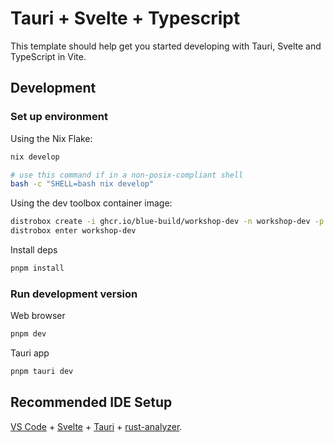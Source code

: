 # Tauri + Svelte + Typescript

This template should help get you started developing with Tauri, Svelte and TypeScript in Vite.

## Development

### Set up environment

Using the Nix Flake:

```sh
nix develop

# use this command if in a non-posix-compliant shell
bash -c "SHELL=bash nix develop"
```

Using the dev toolbox container image:
```sh
distrobox create -i ghcr.io/blue-build/workshop-dev -n workshop-dev -p # add --nvidia flag if using nvidia
distrobox enter workshop-dev
```


Install deps

```sh
pnpm install
```

### Run development version

Web browser

```sh
pnpm dev
```

Tauri app

```sh
pnpm tauri dev
```

## Recommended IDE Setup

[VS Code](https://code.visualstudio.com/) + [Svelte](https://marketplace.visualstudio.com/items?itemName=svelte.svelte-vscode) + [Tauri](https://marketplace.visualstudio.com/items?itemName=tauri-apps.tauri-vscode) + [rust-analyzer](https://marketplace.visualstudio.com/items?itemName=rust-lang.rust-analyzer).
